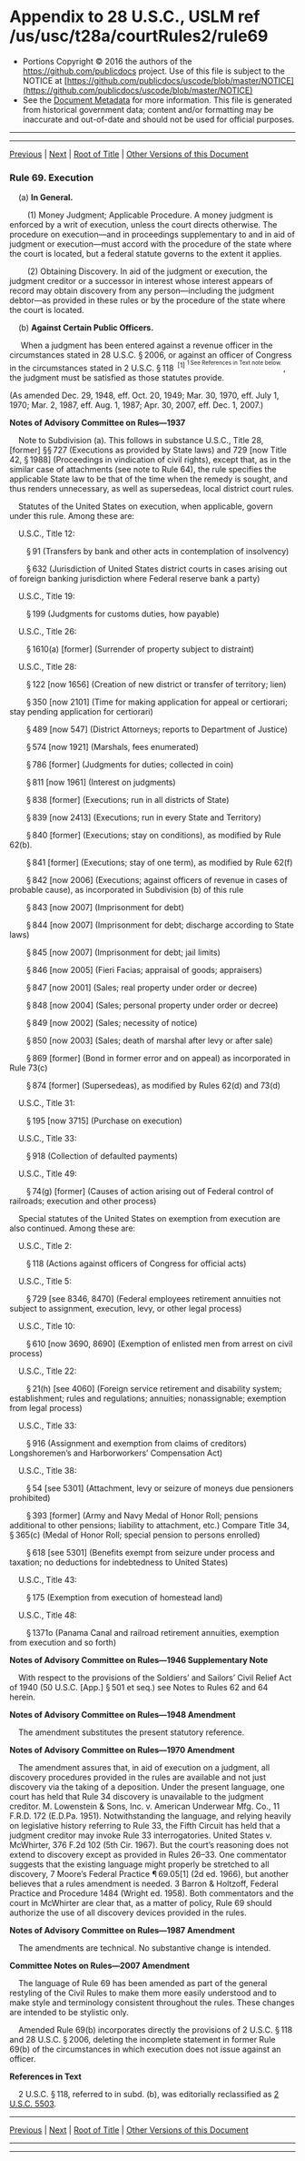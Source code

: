 ---
---

# Appendix to 28 U.S.C., USLM ref /us/usc/t28a/courtRules2/rule69

* Portions Copyright © 2016 the authors of the https://github.com/publicdocs project.
  Use of this file is subject to the NOTICE at [https://github.com/publicdocs/uscode/blob/master/NOTICE](https://github.com/publicdocs/uscode/blob/master/NOTICE)
* See the [Document Metadata](././../../../..//README.md) for more information.
  This file is generated from historical government data; content and/or formatting may be inaccurate and out-of-date and should not be used for official purposes.

----------
----------

[Previous](./../../../..//us/usc/t28a/courtRules2/m__us_usc_t28a_courtRules2_rule68.md) | [Next](./../../../..//us/usc/t28a/courtRules2/m__us_usc_t28a_courtRules2_rule70.md) | [Root of Title](./../../../../) | [Other Versions of this Document](https://publicdocs.github.io/go/links?ns=uslm&ref=%2Fus%2Fusc%2Ft28a%2FcourtRules2%2Frule69)

### Rule 69. Execution

    (a) __In General.__ 

        (1) Money Judgment; Applicable Procedure. A money judgment is enforced by a writ of execution, unless the court directs otherwise. The procedure on execution—and in proceedings supplementary to and in aid of judgment or execution—must accord with the procedure of the state where the court is located, but a federal statute governs to the extent it applies.

        (2) Obtaining Discovery. In aid of the judgment or execution, the judgment creditor or a successor in interest whose interest appears of record may obtain discovery from any person—including the judgment debtor—as provided in these rules or by the procedure of the state where the court is located.

    (b) __Against Certain Public Officers.__ 

     When a judgment has been entered against a revenue officer in the circumstances stated in 28 U.S.C. § 2006, or against an officer of Congress in the circumstances stated in 2 U.S.C. § 118  <sup>\[1\]</sup>  <sup><sup> 1 See References in Text note below. </sup></sup> , the judgment must be satisfied as those statutes provide.

(As amended Dec. 29, 1948, eff. Oct. 20, 1949; Mar. 30, 1970, eff. July 1, 1970; Mar. 2, 1987, eff. Aug. 1, 1987; Apr. 30, 2007, eff. Dec. 1, 2007.)

 __Notes of Advisory Committee on Rules—1937__ 

    Note to Subdivision (a). This follows in substance U.S.C., Title 28, \[former\] §§ 727 (Executions as provided by State laws) and 729 \[now Title 42, § 1988\] (Proceedings in vindication of civil rights), except that, as in the similar case of attachments (see note to Rule 64), the rule specifies the applicable State law to be that of the time when the remedy is sought, and thus renders unnecessary, as well as supersedeas, local district court rules.

    Statutes of the United States on execution, when applicable, govern under this rule. Among these are:

    U.S.C., Title 12:

     § 91 (Transfers by bank and other acts in contemplation of insolvency)

     § 632 (Jurisdiction of United States district courts in cases arising out of foreign banking jurisdiction where Federal reserve bank a party)

    U.S.C., Title 19:

     § 199 (Judgments for customs duties, how payable)

    U.S.C., Title 26:

     § 1610(a) \[former\] (Surrender of property subject to distraint)

    U.S.C., Title 28:

     § 122 \[now 1656\] (Creation of new district or transfer of territory; lien)

     § 350 \[now 2101\] (Time for making application for appeal or certiorari; stay pending application for certiorari)

     § 489 \[now 547\] (District Attorneys; reports to Department of Justice)

     § 574 \[now 1921\] (Marshals, fees enumerated)

     § 786 \[former\] (Judgments for duties; collected in coin)

     § 811 \[now 1961\] (Interest on judgments)

     § 838 \[former\] (Executions; run in all districts of State)

     § 839 \[now 2413\] (Executions; run in every State and Territory)

     § 840 \[former\] (Executions; stay on conditions), as modified by Rule 62(b).

     § 841 \[former\] (Executions; stay of one term), as modified by Rule 62(f)

     § 842 \[now 2006\] (Executions; against officers of revenue in cases of probable cause), as incorporated in Subdivision (b) of this rule

     § 843 \[now 2007\] (Imprisonment for debt)

     § 844 \[now 2007\] (Imprisonment for debt; discharge according to State laws)

     § 845 \[now 2007\] (Imprisonment for debt; jail limits)

     § 846 \[now 2005\] (Fieri Facias; appraisal of goods; appraisers)

     § 847 \[now 2001\] (Sales; real property under order or decree)

     § 848 \[now 2004\] (Sales; personal property under order or decree)

     § 849 \[now 2002\] (Sales; necessity of notice)

     § 850 \[now 2003\] (Sales; death of marshal after levy or after sale)

     § 869 \[former\] (Bond in former error and on appeal) as incorporated in Rule 73(c)

     § 874 \[former\] (Supersedeas), as modified by Rules 62(d) and 73(d)

    U.S.C., Title 31:

     § 195 \[now 3715\] (Purchase on execution)

    U.S.C., Title 33:

     § 918 (Collection of defaulted payments)

    U.S.C., Title 49:

     § 74(g) \[former\] (Causes of action arising out of Federal control of railroads; execution and other process)

    Special statutes of the United States on exemption from execution are also continued. Among these are:

    U.S.C., Title 2:

     § 118 (Actions against officers of Congress for official acts)

    U.S.C., Title 5:

     § 729 \[see 8346, 8470\] (Federal employees retirement annuities not subject to assignment, execution, levy, or other legal process)

    U.S.C., Title 10:

     § 610 \[now 3690, 8690\] (Exemption of enlisted men from arrest on civil process)

    U.S.C., Title 22:

     § 21(h) \[see 4060\] (Foreign service retirement and disability system; establishment; rules and regulations; annuities; nonassignable; exemption from legal process)

    U.S.C., Title 33:

     § 916 (Assignment and exemption from claims of creditors) Longshoremen’s and Harborworkers’ Compensation Act)

    U.S.C., Title 38:

     § 54 \[see 5301\] (Attachment, levy or seizure of moneys due pensioners prohibited)

     § 393 \[former\] (Army and Navy Medal of Honor Roll; pensions additional to other pensions; liability to attachment, etc.) Compare Title 34, § 365(c) (Medal of Honor Roll; special pension to persons enrolled)

     § 618 \[see 5301\] (Benefits exempt from seizure under process and taxation; no deductions for indebtedness to United States)

    U.S.C., Title 43:

     § 175 (Exemption from execution of homestead land)

    U.S.C., Title 48:

     § 1371o (Panama Canal and railroad retirement annuities, exemption from execution and so forth)

 __Notes of Advisory Committee on Rules—1946 Supplementary Note__ 

    With respect to the provisions of the Soldiers’ and Sailors’ Civil Relief Act of 1940 (50 U.S.C. \[App.\] § 501 et seq.) see Notes to Rules 62 and 64 herein.

 __Notes of Advisory Committee on Rules—1948 Amendment__ 

    The amendment substitutes the present statutory reference.

 __Notes of Advisory Committee on Rules—1970 Amendment__ 

    The amendment assures that, in aid of execution on a judgment, all discovery procedures provided in the rules are available and not just discovery via the taking of a deposition. Under the present language, one court has held that Rule 34 discovery is unavailable to the judgment creditor. M. Lowenstein & Sons, Inc. v. American Underwear Mfg. Co., 11 F.R.D. 172 (E.D.Pa. 1951). Notwithstanding the language, and relying heavily on legislative history referring to Rule 33, the Fifth Circuit has held that a judgment creditor may invoke Rule 33 interrogatories. United States v. McWhirter, 376 F.2d 102 (5th Cir. 1967). But the court’s reasoning does not extend to discovery except as provided in Rules 26–33. One commentator suggests that the existing language might properly be stretched to all discovery, 7 Moore’s Federal Practice ¶ 69.05\[1\] (2d ed. 1966), but another believes that a rules amendment is needed. 3 Barron & Holtzoff, Federal Practice and Procedure 1484 (Wright ed. 1958). Both commentators and the court in McWhirter are clear that, as a matter of policy, Rule 69 should authorize the use of all discovery devices provided in the rules.

 __Notes of Advisory Committee on Rules—1987 Amendment__ 

    The amendments are technical. No substantive change is intended.

 __Committee Notes on Rules—2007 Amendment__ 

    The language of Rule 69 has been amended as part of the general restyling of the Civil Rules to make them more easily understood and to make style and terminology consistent throughout the rules. These changes are intended to be stylistic only.

    Amended Rule 69(b) incorporates directly the provisions of 2 U.S.C. § 118 and 28 U.S.C. § 2006, deleting the incomplete statement in former Rule 69(b) of the circumstances in which execution does not issue against an officer.

 __References in Text__ 

    2 U.S.C. § 118, referred to in subd. (b), was editorially reclassified as [2 U.S.C. 5503][/us/usc/t2/s5503].

----------

[Previous](./../../../..//us/usc/t28a/courtRules2/m__us_usc_t28a_courtRules2_rule68.md) | [Next](./../../../..//us/usc/t28a/courtRules2/m__us_usc_t28a_courtRules2_rule70.md) | [Root of Title](./../../../../) | [Other Versions of this Document](https://publicdocs.github.io/go/links?ns=uslm&ref=%2Fus%2Fusc%2Ft28a%2FcourtRules2%2Frule69)

----------
----------

[/us/usc/t2/s5503]: https://publicdocs.github.io/go/links?ns=uslm&ref=%2Fus%2Fusc%2Ft2%2Fs5503


